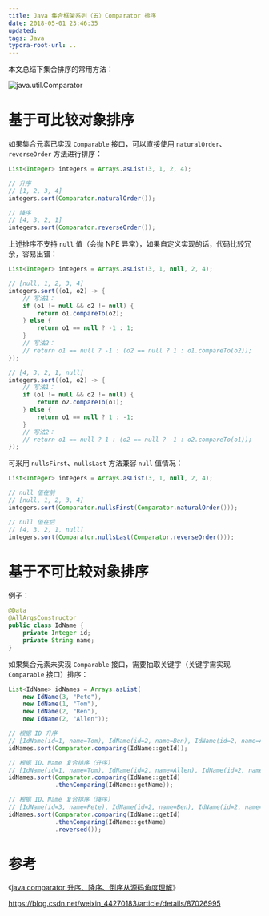 ```yaml
---
title: Java 集合框架系列（五）Comparator 排序
date: 2018-05-01 23:46:35
updated:
tags: Java
typora-root-url: ..
---
```


本文总结下集合排序的常用方法：

![java.util.Comparator](/img/java/collection/java.util.Comparator.png)

# 基于可比较对象排序

如果集合元素已实现 `Comparable` 接口，可以直接使用 `naturalOrder`、`reverseOrder` 方法进行排序：

```java
List<Integer> integers = Arrays.asList(3, 1, 2, 4);

// 升序
// [1, 2, 3, 4]
integers.sort(Comparator.naturalOrder());

// 降序
// [4, 3, 2, 1]
integers.sort(Comparator.reverseOrder());
```

上述排序不支持 `null` 值（会抛 NPE 异常），如果自定义实现的话，代码比较冗余，容易出错：

```java
List<Integer> integers = Arrays.asList(3, 1, null, 2, 4);

// [null, 1, 2, 3, 4]
integers.sort((o1, o2) -> {
    // 写法1：
    if (o1 != null && o2 != null) {
        return o1.compareTo(o2);
    } else {
        return o1 == null ? -1 : 1;
    }
    // 写法2：
    // return o1 == null ? -1 : (o2 == null ? 1 : o1.compareTo(o2));
});

// [4, 3, 2, 1, null]
integers.sort((o1, o2) -> {
    // 写法1：
    if (o1 != null && o2 != null) {
        return o2.compareTo(o1);
    } else {
        return o1 == null ? 1 : -1;
    }
    // 写法2：
    // return o1 == null ? 1 : (o2 == null ? -1 : o2.compareTo(o1));
});
```

可采用 `nullsFirst`、`nullsLast` 方法兼容 `null` 值情况：

```java
List<Integer> integers = Arrays.asList(3, 1, null, 2, 4);

// null 值在前
// [null, 1, 2, 3, 4]
integers.sort(Comparator.nullsFirst(Comparator.naturalOrder()));

// null 值在后
// [4, 3, 2, 1, null]
integers.sort(Comparator.nullsLast(Comparator.reverseOrder()));
```

# 基于不可比较对象排序

例子：

```java
@Data
@AllArgsConstructor
public class IdName {
    private Integer id;
    private String name;
}
```

如果集合元素未实现 `Comparable` 接口，需要抽取关键字（关键字需实现 `Comparable` 接口）排序：

```java
List<IdName> idNames = Arrays.asList(
    new IdName(3, "Pete"),
    new IdName(1, "Tom"),
    new IdName(2, "Ben"),
    new IdName(2, "Allen"));

// 根据 ID 升序
// [IdName(id=1, name=Tom), IdName(id=2, name=Ben), IdName(id=2, name=Allen), IdName(id=3, name=Pete)]
idNames.sort(Comparator.comparing(IdName::getId));

// 根据 ID、Name 复合排序（升序）
// [IdName(id=1, name=Tom), IdName(id=2, name=Allen), IdName(id=2, name=Ben), IdName(id=3, name=Pete)]
idNames.sort(Comparator.comparing(IdName::getId)
             .thenComparing(IdName::getName));

// 根据 ID、Name 复合排序（降序）
// [IdName(id=3, name=Pete), IdName(id=2, name=Ben), IdName(id=2, name=Allen), IdName(id=1, name=Tom)]
idNames.sort(Comparator.comparing(IdName::getId)
             .thenComparing(IdName::getName)
             .reversed());
```

# 参考

《[java comparator 升序、降序、倒序从源码角度理解](https://blog.csdn.net/u013066244/article/details/78997869)》

https://blog.csdn.net/weixin_44270183/article/details/87026995